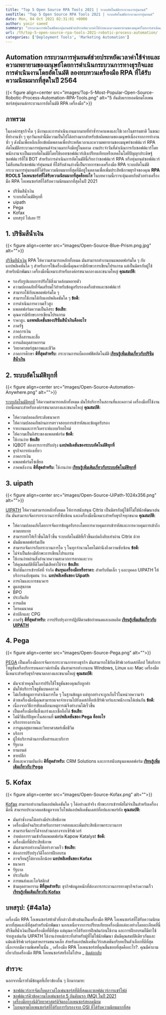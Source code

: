 ```yaml
---
title: "Top 5 Open Source RPA Tools 2021 | ระบบอัตโนมัติกระบวนการหุ่นยนต์" 
seoTitle: "Top 5 Open Source RPA Tools 2021 | ระบบอัตโนมัติกระบวนการหุ่นยนต์" 
date: Mon, 04 Oct 2021 02:31:01 +0000
author: yasir saeed
summary: "กระบวนการอัตโนมัติของหุ่นยนต์ช่วยประหยัดเวลาค่าใช้จ่ายและความพยายามของมนุษย์โดยการดำเนินกระบวนการทางธุรกิจโดยอัตโนมัติและการดำเนินงาน ลองทบทวนเครื่องมือ RPA ที่ได้รับความนิยมมากที่สุดในปี 2564" 
url: /th/top-5-open-source-rpa-tools-2021-robotic-process-automation/
categories: ['Deployment Tools', 'Marketing Automation']
---
```


## Automation กระบวนการหุ่นยนต์ช่วยประหยัดเวลาค่าใช้จ่ายและความพยายามของมนุษย์โดยการดำเนินกระบวนการทางธุรกิจและการดำเนินงานโดยอัตโนมัติ ลองทบทวนเครื่องมือ RPA ที่ได้รับความนิยมมากที่สุดในปี 2564

{{< figure align=center src="images/Top-5-Most-Popular-Open-Source-Robotic-Process-Automation-RPA-Tools.png" alt="5 อันดับแรกยอดนิยมโอเพนซอร์สหุ่นยนต์กระบวนการอัตโนมัติ RPA เครื่องมือ">}}


## **ภาพรวม** 
ในองค์กรธุรกิจใด ๆ มีงานและการดำเนินงานมากมายที่ทำซ้ำราคาแพงและใช้เวลาในธรรมชาติ ในขณะที่ทำงานซ้ำ ๆ ทุกวันเหล่านี้มีความเป็นไปได้อย่างมากสำหรับข้อผิดพลาดของมนุษย์เนื่องจากการทำงานซ้ำ ๆ ดังนั้นเพื่อหลีกเลี่ยงข้อผิดพลาดเพื่อประหยัดเวลาและความพยายามของมนุษย์ซอฟต์แวร์ RPA อัตโนมัติกระบวนการหุ่นยนต์จำนวนมากจึงมีอยู่ในตลาด
งานประจำวันที่ดำเนินการกับซอฟต์แวร์โดยพนักงานจะเป็นแบบอัตโนมัติโดยใช้บอทซอฟต์แวร์เชิงเปรียบเทียบหรือเทคโนโลยีปัญญาประดิษฐ์ ซอฟต์แวร์ที่ใช้ BOT สำหรับการดำเนินการอัตโนมัตินี้เรียกว่าซอฟต์แวร์ RPA หรือหุ่นยนต์ซอฟต์แวร์ไม่สับสนกับซอฟต์แวร์หุ่นยนต์ ที่ได้รับด้านล่างนี้เป็นรายการของเครื่องมือ RPA ระบบอัตโนมัติกระบวนการหุ่นยนต์ที่ได้รับความนิยมมากที่สุดที่มีอยู่ในตลาดเพื่อเพิ่มประสิทธิภาพธุรกิจของคุณ
**RPA ROOLS โอเพนซอร์สที่ได้รับความนิยมมากที่สุดคืออะไร**  ในบทความนี้เราจะคุ้นเคยกับตัวอย่างเครื่องมือ RPA โอเพนซอร์สที่ได้รับความนิยมมากที่สุดในปี 2021
  * ปริซึมสีน้ำเงิน
  * ระบบอัตโนมัติทุกที่
  * uipath
  * Pega
  * Kofax
  * บทสรุป
ไปเลย !!!

## 1. ปริซึมสีน้ำเงิน

{{< figure align=center src="images/Open-Source-Blue-Prism.png.jpg" alt="">}}

[ปริซึมสีน้ำเงิน][1] RPA ให้ความสามารถหลักทั้งหมด มันสามารถทำงานบนแพลตฟอร์มใด ๆ กับแอปพลิเคชันใด ๆ สำหรับการใช้เครื่องมือนี้คุณควรมีทักษะการเขียนโปรแกรม แต่เป็นมิตรกับผู้ใช้สำหรับนักพัฒนา เครื่องมือนี้เหมาะสำหรับองค์กรขนาดกลางและขนาดใหญ่
**คุณสมบัติ:**
  * รองรับรูปแบบการปรับใช้สิ่งแวดล้อมหลายตัว
  * ความปลอดภัยที่จัดเตรียมไว้สำหรับข้อมูลรับรองเครือข่ายและซอฟต์แวร์
  * สามารถใช้กับแพลตฟอร์มใด ๆ
  * สามารถใช้งานได้กับแอปพลิเคชันใด ๆ
**ข้อดี:**
  * การดำเนินการความเร็วสูง
  * แพลตฟอร์มความเป็นอิสระ
**ข้อเสีย:** 
  * คุณควรมีทักษะการเขียนโปรแกรม
  * ราคาสูง.
**แอพพลิเคชั่นของปริซึมสีน้ำเงินคืออะไร** 
  * ภาครัฐ
  * ภาคการเงิน
  * การสื่อสารและสื่อ
  * การผลิตอุตสาหกรรม
  * วิทยาศาสตร์สุขภาพและชีวิต
  * ภาคการศึกษา
**ดีที่สุดสำหรับ:**  กระบวนการแบ็คออฟฟิศอัตโนมัติ
**[เรียนรู้เพิ่มเติมเกี่ยวกับปริซึมสีน้ำเงิน][1]** 

## 2. ระบบอัตโนมัติทุกที่

{{< figure align=center src="images/Open-Source-Automation-Anywhere.png" alt="">}}

[ระบบอัตโนมัติทุกที่][2] ให้ความสามารถหลักทั้งหมด มันให้บริการในสถานที่และคลาวด์ เครื่องมือที่ใช้งานง่ายนี้เหมาะสำหรับองค์กรขนาดกลางและขนาดใหญ่
**คุณสมบัติ:**
  * ให้ความปลอดภัยระดับธนาคาร
  * ให้ความปลอดภัยผ่านการตรวจสอบการเข้ารหัสและข้อมูลรับรอง
  * รายงานและการวิเคราะห์แบบเรียลไทม์
  * ให้ความเป็นอิสระของแพลตฟอร์ม
**ข้อดี:**
  * ใช้งานง่าย
**ข้อเสีย** 
  * IQBOT ต้องการการปรับปรุง
**แอปพลิเคชันของระบบอัตโนมัติทุกที่** 
  * ธุรกิจการท่องเที่ยว
  * ภาคการเงิน
  * แพลตฟอร์มโซเชียล
  * ภาคพลังงาน
**ดีที่สุดสำหรับ:**  ใช้งานง่าย
**[เรียนรู้เพิ่มเติมเกี่ยวกับระบบอัตโนมัติทุกที่][2]** 

## 3. uipath

{{< figure align=center src="images/Open-Source-UiPath-1024x356.png" alt="">}}

[UIPATH][3] ให้ความสามารถหลักทั้งหมด ให้การสนับสนุน Citrix เป็นมิตรกับผู้ใช้ที่ไม่ใช่นักพัฒนาเช่นกัน มันสามารถจัดการกระบวนการที่ซับซ้อน และเครื่องมือนี้เหมาะสำหรับธุรกิจทุกขนาด
**คุณสมบัติ:**
  * ให้ความปลอดภัยโดยการจัดการข้อมูลรับรองโดยการควบคุมการเข้ารหัสและการควบคุมการเข้าถึงตามบทบาท
  * สามารถทำให้เร็วขึ้นได้เร็วขึ้น ระบบอัตโนมัติที่เร็วขึ้นแปดถึงสิบเท่าผ่าน Citrix ด้วย
  * มันมีแพลตฟอร์มเปิด
  * สามารถจัดการกับกระบวนการใด ๆ ในทุกจำนวนโดยไม่คำนึงถึงความซับซ้อน
**ข้อดี:**
  * ไม่จำเป็นต้องมีทักษะการเขียนโปรแกรม
  * ใช้งานง่ายผ่านสิ่งอำนวยความสะดวกการลากและวาง
  * ให้คุณสมบัติที่ดีโดยไม่เสียค่าใช้จ่าย
**ข้อเสีย:** 
  * ฟังก์ชั่นการเข้ารหัสที่ จำกัด
**ต้นทุนเครื่องมือหรือราคา:** 
สำหรับทีมเล็ก ๆ และบุคคล UIPATH ให้บริการฉบับชุมชน ว่าง.
**แอปพลิเคชันของ Uipath** 
  * การเงินและการธนาคาร
  * ดูแลสุขภาพ
  * BPO
  * ประกันภัย
  * การผลิต
  * โทรคมนาคม
  * ค้าปลีกและ CPG
  * ภาครัฐ
**ดีที่สุดสำหรับ:**  การปรับปรุงการปฏิบัติตามข้อกำหนดและผลผลิต
**[เรียนรู้เพิ่มเติมเกี่ยวกับ UIPATH][3]** 

## 4. Pega

{{< figure align=center src="images/Open-Source-Pega.png" alt="">}}

[PEGA][4] เป็นเครื่องมือการจัดการกระบวนการทางธุรกิจ มันสามารถใช้กับเซิร์ฟเวอร์เดสก์ท็อป ให้บริการโซลูชันหรือบริการบนคลาวด์เท่านั้น มันสามารถทำงานบน Windows, Linux และ Mac เครื่องมือนี้เหมาะสำหรับธุรกิจขนาดกลางและขนาดใหญ่
**คุณสมบัติ:**
  * มันจะช่วยคุณในการปรับใช้โซลูชันของคุณกับลูกค้า
  * มันให้บริการโซลูชันบนคลาวด์
  * ไม่เก็บข้อมูลการดำเนินการใด ๆ ในฐานข้อมูล แต่ทุกอย่างจะถูกเก็บไว้ในหน่วยความจำ
  * ด้วยเครื่องมือนี้คุณสามารถแจกจ่ายงานไปยังเดสก์ท็อปเซิร์ฟเวอร์และพนักงานได้เช่นกัน
**ข้อดี:**
  * เนื่องจากวิธีการขับเคลื่อนเหตุการณ์จึงทำงานได้เร็วขึ้น
  * เป็นเครื่องมือที่แข็งแกร่งและเชื่อถือได้
**ข้อเสีย:** 
  * ไม่มีวิธีแก้ปัญหาในสถานที่
**แอปพลิเคชันของ Pega คืออะไร** 
  * บริการทางการเงิน
  * การดูแลสุขภาพและวิทยาศาสตร์เพื่อชีวิต
  * บริการ
  * ผู้ให้บริการด้านการสื่อสารและบริการ
  * รัฐบาล
  * ยานยนต์
  * ขายปลีก
  * สื่อและความบันเทิง
**ดีที่สุดสำหรับ:**  CRM Solutions และการสนับสนุนแพลตฟอร์ม
**[เรียนรู้เพิ่มเติมเกี่ยวกับ Pega][4]** 

## 5. Kofax

{{< figure align=center src="images/Open-Source-Kofax.png" alt="">}}

[Kofax][5] สามารถทำงานกับแอปพลิเคชันใด ๆ ได้อย่างแท้จริง ทักษะการเข้ารหัสไม่จำเป็นสำหรับเครื่องมือนี้ สามารถประมวลผลข้อมูลจากเว็บไซต์แอปพลิเคชันเดสก์ท็อปและพอร์ทัล
**คุณสมบัติ:**
  * มันทำซ้ำงานได้อย่างมีประสิทธิภาพ
  * เครื่องมืออัจฉริยะสำหรับการตรวจสอบและเพิ่มประสิทธิภาพกระบวนการ
  * สามารถจัดการได้จากส่วนกลางจากเซิร์ฟเวอร์
  * ง่ายต่อการรวมเข้ากับแพลตฟอร์ม Kapow Katalyst
**ข้อดี:**
  * เครื่องมือที่มีประสิทธิภาพ
  * มันสามารถทำงานได้อย่างรวดเร็ว
**ข้อเสีย:** 
  * ต้องการปรับปรุงวิดีโอการฝึกอบรม
  * อาจเรียนรู้ได้ยากเล็กน้อย
**แอปพลิเคชันของ Kofax** 
  * ธนาคาร
  * รัฐบาล
  * ประกันภัย
  * การขนส่งและโลจิสติกส์
  * ข้ามอุตสาหกรรม
**ดีที่สุดสำหรับ:**  ธุรกิจข้อมูลหนักที่ต้องการกระบวนการทางธุรกิจเร่งความเร็ว
**[เรียนรู้เพิ่มเติมเกี่ยวกับ Kofax][5]** 

## **บทสรุป:** {#4a1a}
เครื่องมือ RPA โอเพนซอร์สห้าตัวที่กล่าวถึงข้างต้นเป็นเครื่องมือ RPA โอเพนซอร์สที่ได้รับความนิยมมากที่สุดและดีที่สุดสำหรับนักพัฒนา นอกเหนือจากการเปรียบเทียบเครื่องมือแต่ละอย่างโดยละเอียดที่นี่ปริซึมสีน้ำเงินเป็นเครื่องมือที่ดีที่สุด แต่คุณควรได้รับการฝึกฝนก่อนใช้งาน และการฝึกอบรมก็มีค่าใช้จ่ายสูงเช่นกัน UIPATH ใช้งานง่ายแม้กระทั่งสำหรับผู้ที่ไม่ใช่นักพัฒนา มันมีคุณสมบัติเดียวกันและแม้แต่เซิร์ฟเวอร์อุตสาหกรรมขนาดเล็ก สำหรับแอปพลิเคชันเวิร์กสเตชันบริบทเป็นตัวเลือกที่ดีที่สุดเนื่องจากมีความพิเศษในนั้น
_ เครื่องมือ RPA โอเพนซอร์สที่คุณชื่นชอบที่สุดคืออะไร?. คุณมีคำถามเกี่ยวกับเครื่องมือ RPA โอเพนซอร์สหรือไม่โปรด _ [ติดต่อกลับ][6]

## สำรวจ:
นอกจากนี้เรายังมีข้อมูลที่เกี่ยวข้องอื่น ๆ อีกมากมาย:
  * [ซอฟต์แวร์การจัดเก็บคลาวด์โอเพ่นซอร์สที่ดีที่สุดและซอฟต์แวร์การแชร์ไฟล์][7]
  * [ซอฟต์แวร์คิวข้อความโอเพ่นซอร์ส 5 อันดับแรก (MQ) ในปี 2021][8]
  * [เครื่องมือทางนิติวิทยาศาสตร์ดิจิตอลโอเพนซอร์สยอดนิยม][9]
  * [ใบอนุญาตโอเพนซอร์สที่ได้รับการรับรองจาก OSI ที่ได้รับความนิยมมากที่สุด][10]

  
[1]: https://www.blueprism.com/
[2]: https://www.automationanywhere.com/
[3]: https://www.uipath.com/
[4]: https://www.pega.com/
[5]: https://www.kofax.com/
[6]: mailto:yasir.saeed@aspose.com
[7]: https://products.containerize.com/backup-and-sync/
[8]: https://blog.containerize.com/message-queue-software/top-5-open-source-message-queue-software-in-2021/
[9]: https://blog.containerize.com/digital-forensic-tools/top-5-open-source-digital-forensic-tools-in-2021/
[10]: https://blog.containerize.com/licenses-standards/top-5-most-popular-osi-approved-open-source-licenses-of-2021/
